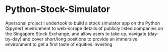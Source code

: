 # Python-Stock-Simulator

Apersonal project I undertook to build a stock simulator app on the Python (Spyder) environment to web-scrape details of publicly listed companies on the Singapore Stock Exchange, and allow users to take up, navigate (day-by-day) and cover short/long positions to provide an immersive environment to get a first taste of equities investing
